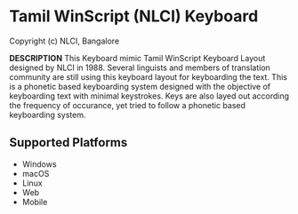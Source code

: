 Tamil WinScript (NLCI) Keyboard
====================

Copyright (c) NLCI, Bangalore

__DESCRIPTION__
This Keyboard mimic Tamil WinScript Keyboard Layout designed by NLCI in 1988. Several linguists and members of translation community are still using this keyboard layout for keyboarding the text. This is a phonetic based keyboarding system designed with the objective of keyboarding text with minimal keystrokes. Keys are also layed out according the frequency of occurance, yet tried to follow a phonetic based keyboarding system.


## Supported Platforms
 * Windows
 * macOS
 * Linux
 * Web
 * Mobile 
 

